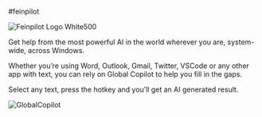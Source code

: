 #feinpilot

![Feinpilot Logo White500](https://user-images.githubusercontent.com/32096531/226184061-42c034d9-78ff-423e-8c84-91dfc4163b73.png)

Get help from the most powerful AI in the world wherever you are, system-wide, across Windows. 

Whether you’re using Word, Outlook, Gmail, Twitter, VSCode or any other app with text, you can rely on Global Copilot to help you fill in the gaps. 

Select any text, press the hotkey and you’ll get an AI generated result.

![GlobalCopilot](https://user-images.githubusercontent.com/32096531/226183550-4543597f-d972-4837-9e42-683bd6000c26.gif)
